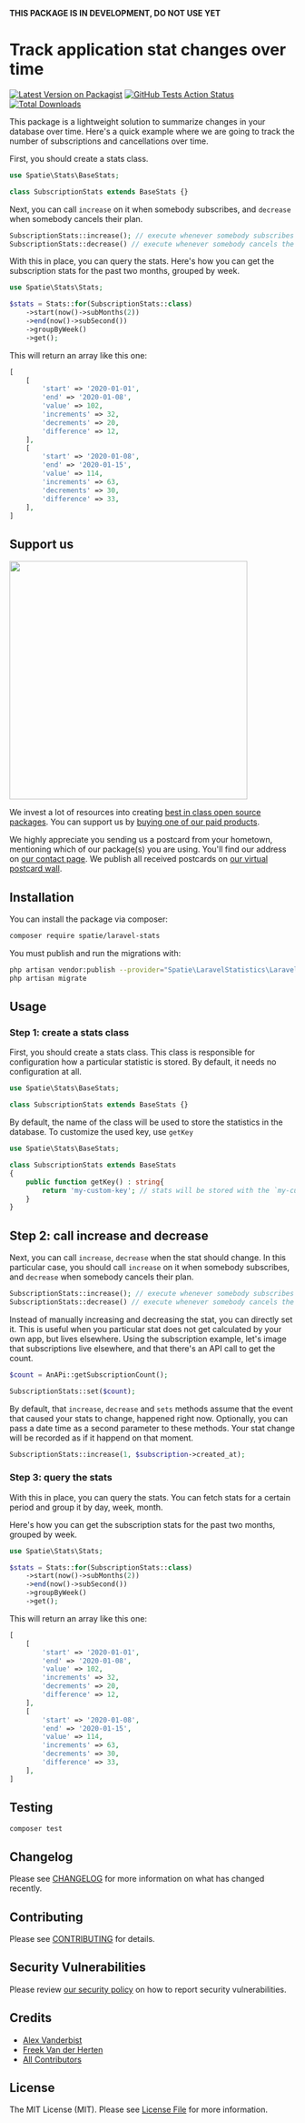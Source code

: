 **THIS PACKAGE IS IN DEVELOPMENT, DO NOT USE YET**

# Track application stat changes over time

[![Latest Version on Packagist](https://img.shields.io/packagist/v/spatie/laravel-stats.svg?style=flat-square)](https://packagist.org/packages/spatie/laravel-stats)
[![GitHub Tests Action Status](https://img.shields.io/github/workflow/status/spatie/laravel-stats/run-tests?label=tests)](https://github.com/spatie/laravel-stats/actions?query=workflow%3Arun-tests+branch%3Amaster)
[![Total Downloads](https://img.shields.io/packagist/dt/spatie/laravel-stats.svg?style=flat-square)](https://packagist.org/packages/spatie/laravel-stats)

This package is a lightweight solution to summarize changes in your database over time. Here's a quick example where we are going to track the number of subscriptions and cancellations over time.

First, you should create a stats class.

```php
use Spatie\Stats\BaseStats;

class SubscriptionStats extends BaseStats {}
```

Next, you can call `increase` on it when somebody subscribes, and `decrease` when somebody cancels their plan.

```php
SubscriptionStats::increase(); // execute whenever somebody subscribes
SubscriptionStats::decrease() // execute whenever somebody cancels the subscription;
```

With this in place, you can query the stats. Here's how you can get the subscription stats for the past two months,
grouped by week.

```php
use Spatie\Stats\Stats;

$stats = Stats::for(SubscriptionStats::class)
    ->start(now()->subMonths(2))
    ->end(now()->subSecond())
    ->groupByWeek()
    ->get();
```

This will return an array like this one:

```php 
[
    [
        'start' => '2020-01-01',
        'end' => '2020-01-08',
        'value' => 102,
        'increments' => 32,
        'decrements' => 20,
        'difference' => 12,
    ],
    [
        'start' => '2020-01-08',
        'end' => '2020-01-15',
        'value' => 114,
        'increments' => 63,
        'decrements' => 30,
        'difference' => 33,
    ],
]
```

## Support us

[<img src="https://github-ads.s3.eu-central-1.amazonaws.com/laravel-stats.jpg?t=2" width="419px" />](https://spatie.be/github-ad-click/laravel-stats)

We invest a lot of resources into creating [best in class open source packages](https://spatie.be/open-source). You can
support us by [buying one of our paid products](https://spatie.be/open-source/support-us).

We highly appreciate you sending us a postcard from your hometown, mentioning which of our package(s) you are using.
You'll find our address on [our contact page](https://spatie.be/about-us). We publish all received postcards
on [our virtual postcard wall](https://spatie.be/open-source/postcards).

## Installation

You can install the package via composer:

```bash
composer require spatie/laravel-stats
```

You must publish and run the migrations with:

```bash
php artisan vendor:publish --provider="Spatie\LaravelStatistics\LaravelStatisticsServiceProvider" --tag="stats-migrations"
php artisan migrate
```

## Usage

### Step 1: create a stats class

First, you should create a stats class. This class is responsible for configuration how a particular statistic is
stored. By default, it needs no configuration at all.

```php
use Spatie\Stats\BaseStats;

class SubscriptionStats extends BaseStats {}
```

By default, the name of the class will be used to store the statistics in the database. To customize the used key, use `getKey`

```php
use Spatie\Stats\BaseStats;

class SubscriptionStats extends BaseStats
{
    public function getKey() : string{
        return 'my-custom-key'; // stats will be stored with the `my-custom-key`
    }
}
```

## Step 2: call increase and decrease

Next, you can call `increase`, `decrease` when the stat should change.  In this particular case, you should call `increase` on it when somebody subscribes, and `decrease` when somebody cancels their plan.

```php
SubscriptionStats::increase(); // execute whenever somebody subscribes
SubscriptionStats::decrease() // execute whenever somebody cancels the subscription;
```

Instead of manually increasing and decreasing the stat, you can directly set it. This is useful when you particular stat does not get calculated by your own app, but lives elsewhere.  Using the subscription example, let's image that subscriptions live elsewhere, and that there's an API call to get the count.

```php
$count = AnAPi::getSubscriptionCount(); 

SubscriptionStats::set($count);
```

By default, that `increase`, `decrease` and `sets` methods assume that the event that caused your stats to change, happened right now. Optionally, you can pass a date time as a second parameter to these methods. Your stat change will be recorded as if it happend on that moment.

```php
SubscriptionStats::increase(1, $subscription->created_at); 
```

### Step 3: query the stats

With this in place, you can query the stats. You can fetch stats for a certain period and group it by day, week, month. 

Here's how you can get the subscription stats for the past two months,
grouped by week.

```php
use Spatie\Stats\Stats;

$stats = Stats::for(SubscriptionStats::class)
    ->start(now()->subMonths(2))
    ->end(now()->subSecond())
    ->groupByWeek()
    ->get();
```

This will return an array like this one:

```php 
[
    [
        'start' => '2020-01-01',
        'end' => '2020-01-08',
        'value' => 102,
        'increments' => 32,
        'decrements' => 20,
        'difference' => 12,
    ],
    [
        'start' => '2020-01-08',
        'end' => '2020-01-15',
        'value' => 114,
        'increments' => 63,
        'decrements' => 30,
        'difference' => 33,
    ],
]
```

## Testing

``` bash
composer test
```

## Changelog

Please see [CHANGELOG](CHANGELOG.md) for more information on what has changed recently.

## Contributing

Please see [CONTRIBUTING](.github/CONTRIBUTING.md) for details.

## Security Vulnerabilities

Please review [our security policy](../../security/policy) on how to report security vulnerabilities.

## Credits

- [Alex Vanderbist](https://github.com/AlexVanderbist)
- [Freek Van der Herten](https://github.com/freekmurze)
- [All Contributors](../../contributors)

## License

The MIT License (MIT). Please see [License File](LICENSE.md) for more information.
